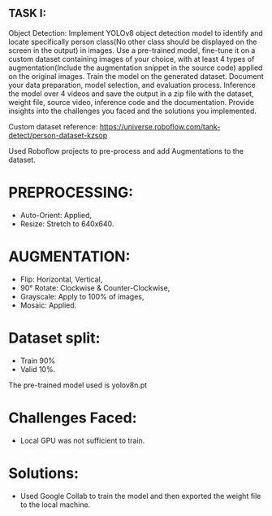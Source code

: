 ## TASK I:

Object Detection: Implement YOLOv8 object detection model to identify and locate
specifically person class(No other class should be displayed on the screen in the
output) in images.
Use a pre-trained model, fine-tune it on a custom dataset containing images of your
choice, with at least 4 types of augmentation(Include the augmentation snippet in the
source code) applied on the original images.
Train the model on the generated dataset.
Document your data preparation, model selection, and evaluation process.
Inference the model over 4 videos and save the output in a zip file with the dataset,
weight file, source video, inference code and the documentation.
Provide insights into the challenges you faced and the solutions you implemented.

Custom dataset reference: https://universe.roboflow.com/tank-detect/person-dataset-kzsop

Used Roboflow projects to pre-process and add Augmentations to the dataset.

# PREPROCESSING: 
- Auto-Orient: Applied,
- Resize: Stretch to 640x640.

# AUGMENTATION:
- Flip: Horizontal, Vertical,
- 90° Rotate: Clockwise & Counter-Clockwise,
- Grayscale: Apply to 100% of images,
- Mosaic: Applied.

# Dataset split: 
- Train 90%
- Valid 10%.

The pre-trained model used is yolov8n.pt 

# Challenges Faced: 
- Local GPU was not sufficient to train.
# Solutions:
- Used Google Collab to train the model and then exported the weight file to the local machine.
